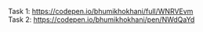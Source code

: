 Task 1: https://codepen.io/bhumikhokhani/full/WNRVEvm </br>
Task 2: https://codepen.io/bhumikhokhani/pen/NWdQaYd
